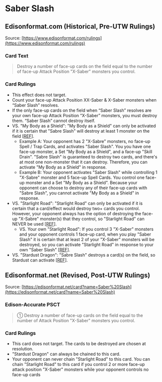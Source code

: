 # Saber Slash

## Edisonformat.com (Historical, Pre-UTW Rulings)

Source: [https://www.edisonformat.com/rulings](https://www.edisonformat.com/rulings)

### Card Text

> Destroy a number of face-up cards on the field equal to the number of face-up Attack Position "X-Saber" monsters you control.

### Card Rulings

*   This effect does not target.
*   Count your face-up Attack Position XX-Saber & X-Saber monsters when “Saber Slash” resolves.
*   If the only face-up cards on the field when “Saber Slash” resolves are your own face-up Attack Position “X-Saber” monsters, you must destroy them. “Saber Slash” cannot destroy itself.
*   VS. "My Body as a Shield": "My Body as a Shield" can only be activated if it is certain that "Sabre Slash" will destroy at least 1 monster on the field \[[REF](https://www.pojo.biz/board/showthread.php?t=814158)\].
    *   Example A: Your opponent has 2 "X-Sabre" monsters, no face-up Spell / Trap Cards, and activates "Saber Slash". You you have one face-up monster, a Set "My Body as a Shield", and a face-up "Skill Drain". "Sabre Slash" is guaranteed to destroy two cards, and there's at most one non-monster that it can destroy. Therefore, you can activate "My Body as a Shield" in response.
    *   Example B: Your opponent activates "Saber Slash" while controlling 1 "X-Sabre" monster and 5 face-up Spell Cards. You control one face-up monster and a Set "My Body as a Shield". Because your opponent can choose to destroy any of their face-up cards with "Sabre Slash", you cannot activate "My Body as a Shield" in response.
*   VS. "Starlight Road": "Starlight Road" can only be activated if it is certain that a card/effect would destroy two+ cards you control. However, your opponent always has the option of destroying the face-up "X-Sabre" monster(s) that they control, so "Starlight Road" can NEVER be used \[[REF](https://www.pojo.biz/board/showthread.php?t=814158)\].
    *   VS. Your own "Starlight Road": If you control 3 "X-Saber" monsters and your opponent controls 1 face-up card, when you play "Saber Slash" it is certain that at least 2 of your "X-Saber" monsters will be destroyed, so you can activate "Starlight Road" in response to your own "Saber Slash" \[[REF](https://www.pojo.biz/board/showthread.php?t=814158)\].
*   VS. "Stardust Dragon": "Sabre Slash" destroys a card(s) on the field, so Stardust can activate \[[REF](https://www.pojo.biz/board/showthread.php?t=814158)\].

## Edisonformat.net (Revised, Post-UTW Rulings)

Source: [https://edisonformat.net/card?name=Saber%20Slash](https://edisonformat.net/card?name=Saber%20Slash)

### Edison-Accurate PSCT

> ① Destroy a number of face-up cards on the field equal to the number of Attack Position "X-Saber" monsters you control.

### Card Rulings

*   This card does not target. The cards to be destroyed are chosen at resolution.
*   "Stardust Dragon" can always be chained to this card.
*   Your opponent can never chain "Starlight Road" to this card.
You can chain "Starlight Road" to this card if you control 2 or more face-up attack position "X-Saber" monsters while your opponent controls no face-up cards
            